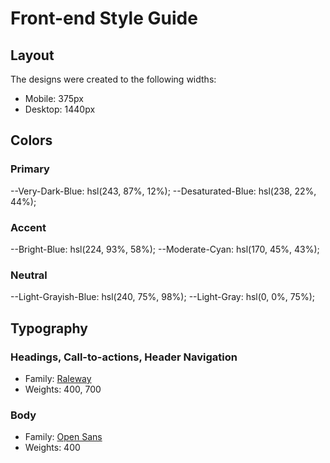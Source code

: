 # Front-end Style Guide

## Layout

The designs were created to the following widths:

- Mobile: 375px
- Desktop: 1440px

## Colors

### Primary

--Very-Dark-Blue: hsl(243, 87%, 12%);
--Desaturated-Blue: hsl(238, 22%, 44%);

### Accent

--Bright-Blue: hsl(224, 93%, 58%);
--Moderate-Cyan: hsl(170, 45%, 43%);

### Neutral

--Light-Grayish-Blue: hsl(240, 75%, 98%);
--Light-Gray: hsl(0, 0%, 75%);

## Typography

### Headings, Call-to-actions, Header Navigation

- Family: [Raleway](https://fonts.google.com/specimen/Raleway)
- Weights: 400, 700

### Body

- Family: [Open Sans](https://fonts.google.com/specimen/Open+Sans)
- Weights: 400
